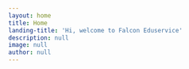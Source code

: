 ```yaml
---
layout: home
title: Home
landing-title: 'Hi, welcome to Falcon Eduservice'
description: null
image: null
author: null
---
```


